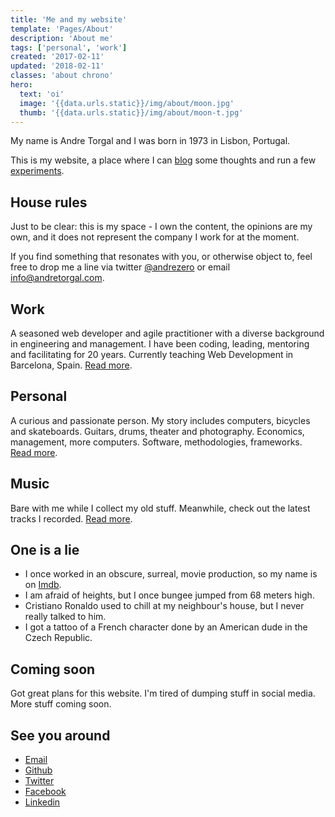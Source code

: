 ```yaml
---
title: 'Me and my website'
template: 'Pages/About'
description: 'About me'
tags: ['personal', 'work']
created: '2017-02-11'
updated: '2018-02-11'
classes: 'about chrono'
hero:
  text: 'oi'
  image: '{{data.urls.static}}/img/about/moon.jpg'
  thumb: '{{data.urls.static}}/img/about/moon-t.jpg'
---
```


My name is Andre Torgal and I was born in 1973 in Lisbon, Portugal.

This is my website, a place where I can [blog](/posts) some thoughts and run a few [experiments](/experiments).

## House rules

Just to be clear: this is my space - I own the content, the opinions are my own, and it does not represent the company I work for at the moment.

If you find something that resonates with you, or otherwise object to, feel free to drop me a line via twitter [@andrezero](https://twitter.com/andrezero) or email [info@andretorgal.com](mailto:info@andretorgal.com).

## Work

A seasoned web developer and agile practitioner with a diverse background in engineering and management. I have been coding, leading, mentoring and facilitating for 20 years. Currently teaching Web Development in Barcelona, Spain. [Read more](/about/work).

## Personal

A curious and passionate person. My story includes computers, bicycles and skateboards. Guitars, drums, theater and photography. Economics, management, more computers. Software, methodologies, frameworks. [Read more](/about/story).

## Music

Bare with me while I collect my old stuff. Meanwhile, check out the latest tracks I recorded. [Read more](/about/music).

## One is a lie

- I once worked in an obscure, surreal, movie production, so my name is on [Imdb](https://imdb.com).
- I am afraid of heights, but I once bungee jumped from 68 meters high.
- Cristiano Ronaldo used to chill at my neighbour's house, but I never really talked to him.
- I got a tattoo of a French character done by an American dude in the Czech Republic.

## Coming soon

Got great plans for this website. I'm tired of dumping stuff in social media. More stuff coming soon.

## See you around

<div id="contact" class="banner banner-contact" aria-label="you can find me elsewhere at">
  <ul class="nav-extenral">
    <li><a class="email" href="mailto:info@andretorgal.com">Email</a></li>
    <li><a class="github" href="https://github.com/andrezero">Github</a></li>
    <li><a class="twitter" href="https://twitter.com/andrezero">Twitter</a></li>
    <li><a class="facebook" href="https://facebook.com/andrezero">Facebook</a></li>
    <li><a class="linkedin" href="https://linkedin.com/in/andretorgal">Linkedin</a></li>
  </ul>
</div>
